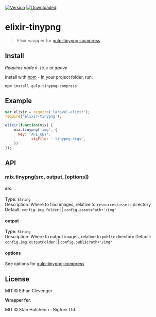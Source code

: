[![Version](https://img.shields.io/npm/v/elixir-tinypng.svg)][npm]
[![Downloaded](https://img.shields.io/npm/dm/elixir-tinypng.svg)][npm]

# elixir-tinypng

> Elixir wrapper for [gulp-tinypng-compress](https://github.com/stnvh/gulp-tinypng-compress)

## Install
*Requires node `0.10.x` or above*

Install with [npm](https://npmjs.org/package/elixir-tinypng) - In your project folder, run:

```
npm install gulp-tinypng-compress
```

## Example

```js
var elixir = require('laravel-elixir');
require('elixir-tinypng');

elixir(function(mix) {
    mix.tinypng('img', {
      key: 'API_KEY',
			sigFile: '.tinypng-sigs',
    })
});

```

## API

### mix.tinypng(src, output, [options])

#### src
Type: `String`<br>
Description: Where to find images, relative to `resources/assets` directory
Default: `config.img.folder` || `config.assetsPath+'/img'`

#### output
Type: `String`<br>
Description: Where to output images, relative to `public` directory
Default: `config.img.outputFolder` || `config.publicPath+'/img'`

#### options

See options for [gulp-tinypng-compress](https://github.com/stnvh/gulp-tinypng-compress#api)


## License

MIT &copy; Ethan Clevenger

**Wrapper for:**

MIT © Stan Hutcheon - Bigfork Ltd.

[npm]: https://www.npmjs.com/package/elixir-tinypng
